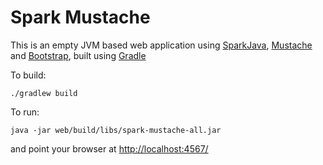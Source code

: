 # Spark Mustache

This is an empty JVM based web application using [SparkJava](http://sparkjava.com),
[Mustache](https://mustache.github.io/) and [Bootstrap](http://getbootstrap.com/),
built using [Gradle](https://gradle.org/)

To build:

```./gradlew build```

To run:

```java -jar web/build/libs/spark-mustache-all.jar```

and point your browser at [http://localhost:4567/](http://localhost:4567/)